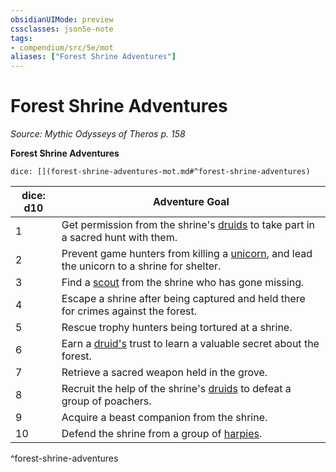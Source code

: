 ```yaml
---
obsidianUIMode: preview
cssclasses: json5e-note
tags:
- compendium/src/5e/mot
aliases: ["Forest Shrine Adventures"]
---
```

# Forest Shrine Adventures
*Source: Mythic Odysseys of Theros p. 158* 

**Forest Shrine Adventures**

`dice: [](forest-shrine-adventures-mot.md#^forest-shrine-adventures)`

| dice: d10 | Adventure Goal |
|-----------|----------------|
| 1 | Get permission from the shrine's [druids](/2-Mechanics/CLI/bestiary/humanoid/druid.md) to take part in a sacred hunt with them. |
| 2 | Prevent game hunters from killing a [unicorn](/2-Mechanics/CLI/bestiary/celestial/unicorn.md), and lead the unicorn to a shrine for shelter. |
| 3 | Find a [scout](/2-Mechanics/CLI/bestiary/humanoid/scout.md) from the shrine who has gone missing. |
| 4 | Escape a shrine after being captured and held there for crimes against the forest. |
| 5 | Rescue trophy hunters being tortured at a shrine. |
| 6 | Earn a [druid's](/2-Mechanics/CLI/bestiary/humanoid/druid.md) trust to learn a valuable secret about the forest. |
| 7 | Retrieve a sacred weapon held in the grove. |
| 8 | Recruit the help of the shrine's [druids](/2-Mechanics/CLI/bestiary/humanoid/druid.md) to defeat a group of poachers. |
| 9 | Acquire a beast companion from the shrine. |
| 10 | Defend the shrine from a group of [harpies](/2-Mechanics/CLI/bestiary/monstrosity/harpy.md). |
^forest-shrine-adventures